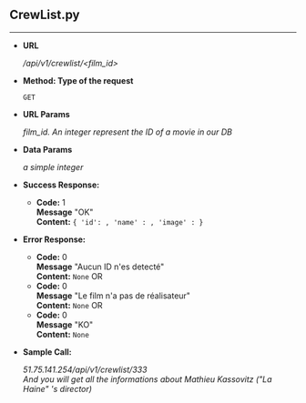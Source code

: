 ## **CrewList.py**
---

- **URL**

  _/api/v1/crewlist/<film_id>_

- **Method: Type of the request**

  `GET`

- **URL Params**

  _film_id. An integer represent the ID of a movie in our DB_

- **Data Params**

  _a simple integer_

- **Success Response:**

  - **Code:** 1 <br />
    **Message** "OK"  
    **Content:** `{ 'id': ,
                    'name' : ,
                    'image' :
                    }`

- **Error Response:**

  - **Code:** 0 <br />
    **Message** "Aucun ID n'es detecté"  
    **Content:** `None`
  OR
  - **Code:** 0 <br />
    **Message** "Le film n'a pas de réalisateur"  
    **Content:** `None`
  OR
  - **Code:** 0 <br />
    **Message** "KO"  
    **Content:** `None`

- **Sample Call:**

  _51.75.141.254/api/v1/crewlist/333  
  And you will get all the informations about Mathieu Kassovitz ("La Haine" 's director)_
